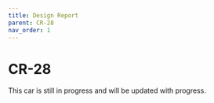 ```yaml
---
title: Design Report
parent: CR-28
nav_order: 1
---
```


# CR-28
This car is still in progress and will be updated with progress.